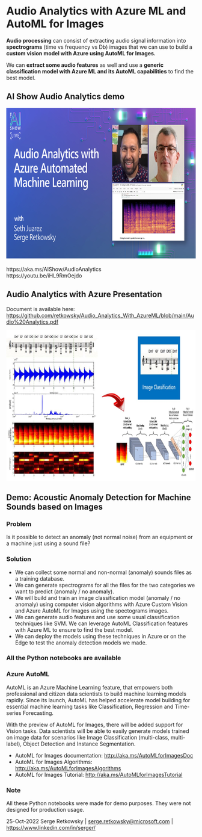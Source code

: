 # Audio Analytics with Azure ML and AutoML for Images

**Audio processing** can consist of extracting audio signal information into **spectrograms** (time vs frequency vs Db) images that we can use to build a **custom vision model with Azure using AutoML for Images.**

We can **extract some audio features** as well and use a **generic classification model with Azure ML and its AutoML capabilities** to find the best model.

## AI Show Audio Analytics demo<br>
<a href="https://aka.ms/AIShow/AudioAnalytics">
<img alt="AI Show Audio Analytics" src="AIShow.jpg" height="400"></a>   
<br><br>
https://aka.ms/AIShow/AudioAnalytics <br>
https://youtu.be/iHL9RmOejdo

  
## Audio Analytics with Azure Presentation<br>
Document is available here:<br>
https://github.com/retkowsky/Audio_Analytics_With_AzureML/blob/main/Audio%20Analytics.pdf

<img src="image.jpg" height = 400>

## Demo: Acoustic Anomaly Detection for Machine Sounds based on Images

### Problem
Is it possible to detect an anomaly (not normal noise) from an equipment or a machine just using a sound file?

### Solution
- We can collect some normal and non-normal (anomaly) sounds files as a training database.
- We can generate spectrograms for all the files for the two categories we want to predict (anomaly / no anomaly).
- We will build and train an image classification model (anomaly / no anomaly) using computer vision algorithms with Azure Custom Vision and Azure AutoML for Images using the spectograms images.
- We can generate audio features and use some usual classification techniques like SVM. We can leverage AutoML Classification features with Azure ML to ensure to find the best model.
- We can deploy the models using these techniques in Azure or on the Edge to test the anomaly detection models we made.

### All the Python notebooks are available

### Azure AutoML
AutoML is an Azure Machine Learning feature, that empowers both professional and citizen data scientists to build machine learning models rapidly. Since its launch, AutoML has helped accelerate model building for essential machine learning tasks like Classification, Regression and Time-series Forecasting.

With the preview of AutoML for Images, there will be added support for Vision tasks. Data scientists will be able to easily generate models trained on image data for scenarios like Image Classification (multi-class, multi-label), Object Detection and Instance Segmentation.

- AutoML for Images documentation: http://aka.ms/AutoMLforImagesDoc
- AutoML for Images Algorithms: http://aka.ms/AutoMLforImagesAlgorithms
- AutoML for Images Tutorial: http://aka.ms/AutoMLforImagesTutorial

### Note
All these Python notebooks were made for demo purposes. 
They were not designed for production usage.

25-Oct-2022
Serge Retkowsky | serge.retkowsky@microsoft.com | https://www.linkedin.com/in/serger/
